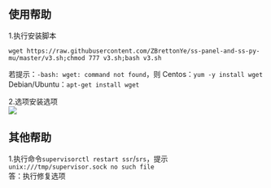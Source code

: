使用帮助
---
1.执行安装脚本
```
wget https://raw.githubusercontent.com/ZBrettonYe/ss-panel-and-ss-py-mu/master/v3.sh;chmod 777 v3.sh;bash v3.sh
```
若提示：`-bash: wget: command not found`，则
Centos：`yum -y install wget`
Debian/Ubuntu：`apt-get install wget`  

2.选项安装选项  
![](https://file.52ll.win/option_4.png)  

其他帮助
---
1.执行命令`supervisorctl restart ssr`/`srs`，提示`unix:///tmp/supervisor.sock no such file`  
答：执行修复选项
